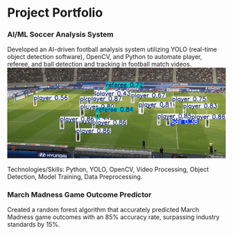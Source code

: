 # Project Portfolio

### AI/ML Soccer Analysis System
Developed an AI-driven football analysis system utilizing YOLO (real-time object detection software), OpenCV, and Python to automate player, referee, and ball detection and tracking in football match videos.
![Demo Video](images/FootballAnalysis.gif)

Technologies/Skills: Python, YOLO, OpenCV, Video Processing, Object Detection, Model Training, Data Preprocessing.

### March Madness Game Outcome Predictor
Created a random forest algorithm that accurately predicted March Madness game outcomes with an 85% accuracy rate, surpassing industry standards by 15%.    

